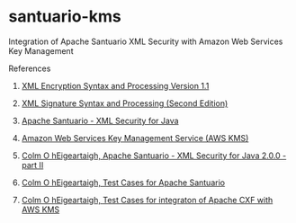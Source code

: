 # santuario-kms
Integration of Apache Santuario XML Security with Amazon Web Services Key Management

References

1. [XML Encryption Syntax and Processing Version 1.1][1]

2. [XML Signature Syntax and Processing (Second Edition)][2]

3. [Apache Santuario - XML Security for Java][3]

4. [Amazon Web Services Key Management Service (AWS KMS)][4]

5. [Colm O hEigeartaigh, Apache Santuario - XML Security for Java 2.0.0 - part II][5]

6. [Colm O hEigeartaigh, Test Cases for Apache Santuario][6]

7. [Colm O hEigeartaigh, Test Cases for integraton of Apache CXF with AWS KMS][7]

[1]: https://www.w3.org/TR/2013/REC-xmlenc-core1-20130411/
[2]: https://www.w3.org/TR/xmldsig-core/
[3]: http://santuario.apache.org/streaming-xml-security.html
[4]: http://aws.amazon.com/documentation/kms/
[5]: http://coheigea.blogspot.com/2014/04/apache-santuario-xml-security-for-java.html
[6]: https://github.com/coheigea/testcases/tree/master/apache/santuario
[7]: https://github.com/coheigea/testcases/tree/master/apache/cxf/cxf-amazon-kms

